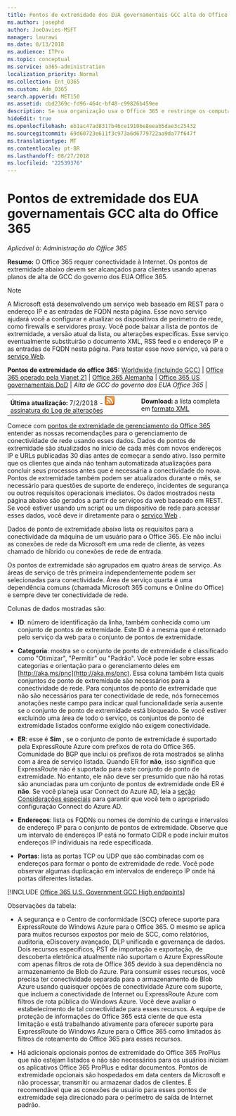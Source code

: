 ```yaml
---
title: Pontos de extremidade dos EUA governamentais GCC alta do Office 365
ms.author: josephd
author: JoeDavies-MSFT
manager: laurawi
ms.date: 8/13/2018
ms.audience: ITPro
ms.topic: conceptual
ms.service: o365-administration
localization_priority: Normal
ms.collection: Ent_O365
ms.custom: Adm_O365
search.appverid: MET150
ms.assetid: cbd2369c-fd96-464c-bf48-c99826b459ee
description: Se sua organização usa o Office 365 e restringe os computadores em sua rede de se conectar à Internet, abaixo você encontrará os pontos de extremidade (FQDNs, portas, URLs, IPv4 e IPv6 intervalos de endereços) que você deve incluir em seu saída permite listas garantir que sua computadores com êxito podem usar o Office 365.
hideEdit: true
ms.openlocfilehash: eb1ac47ad8317b46ce19106e8eeab5dae3c25432
ms.sourcegitcommit: 69d60723e611f3c973a6d6779722aa9da77f647f
ms.translationtype: MT
ms.contentlocale: pt-BR
ms.lasthandoff: 08/27/2018
ms.locfileid: "22539376"
---
```

# <a name="office-365-us-government-gcc-high-endpoints"></a>Pontos de extremidade dos EUA governamentais GCC alta do Office 365

 *Aplicável à: Administração do Office 365*

**Resumo:** O Office 365 requer conectividade à Internet. Os pontos de extremidade abaixo devem ser alcançados para clientes usando apenas planos de alta de GCC do governo dos EUA Office 365.
  
> [!NOTE]
> A Microsoft está desenvolvendo um serviço web baseado em REST para o endereço IP e as entradas de FQDN nesta página. Esse novo serviço ajudará você a configurar e atualizar os dispositivos de perímetro de rede, como firewalls e servidores proxy. Você pode baixar a lista de pontos de extremidade, a versão atual da lista, ou alterações específicas. Esse serviço eventualmente substituirão o documento XML, RSS feed e o endereço IP e as entradas de FQDN nesta página. Para testar esse novo serviço, vá para o [serviço Web](managing-office-365-endpoints.md#webservice).
  
 **Pontos de extremidade do office 365:** [Worldwide (incluindo GCC)](urls-and-ip-address-ranges.md)  |  [Office 365 operado pela Vianet 21](urls-and-ip-address-ranges-21vianet.md)  | [Office 365 Alemanha](office-365-germany-endpoints.md)  | [Office 365 US governamentais DoD](office-365-u-s-government-dod-endpoints.md) | *Alta de GCC do governo dos EUA Office 365* |
  
|||
|:-----|:-----|
|**Última atualização:** 7/2/2018 - ![RSS](media/5dc6bb29-25db-4f44-9580-77c735492c4b.png) [assinatura do Log de alterações](https://aka.ms/usendpointrss) <br/> |**Download:** a lista completa em [formato XML](https://aka.ms/usdefenseendpoints) <br/> |
   
 Comece com [pontos de extremidade de gerenciamento do Office 365](managing-office-365-endpoints.md) entender as nossas recomendações para o gerenciamento de conectividade de rede usando esses dados. Dados de pontos de extremidade são atualizados no início de cada mês com novos endereços IP e URLs publicadas 30 dias antes de começar a sendo ativo. Isso permite que os clientes que ainda não tenham automatizada atualizações para concluir seus processos antes que é necessária a conectividade do nova. Pontos de extremidade também podem ser atualizados durante o mês, se necessário para questões de suporte de endereço, incidentes de segurança ou outros requisitos operacionais imediatos. Os dados mostrados nesta página abaixo são gerados a partir de serviços da web baseado em REST. Se você estiver usando um script ou um dispositivo de rede para acessar esses dados, você deve ir diretamente para o [serviço Web](managing-office-365-endpoints.md#webservice) .

Dados de ponto de extremidade abaixo lista os requisitos para a conectividade da máquina de um usuário para o Office 365. Ele não inclui as conexões de rede da Microsoft em uma rede de cliente, às vezes chamado de híbrido ou conexões de rede de entrada.

Os pontos de extremidade são agrupados em quatro áreas de serviço. As áreas de serviço de três primeira independentemente podem ser selecionadas para conectividade. Área de serviço quarta é uma dependência comuns (chamada Microsoft 365 comuns e Online do Office) e sempre deve ter conectividade de rede.

Colunas de dados mostradas são:

- **ID**: número de identificação da linha, também conhecida como um conjunto de pontos de extremidade. Este ID é a mesma que é retornado pelo serviço da web para o conjunto de pontos de extremidade.

- **Categoria**: mostra se o conjunto de ponto de extremidade é classificado como "Otimizar", "Permitir" ou "Padrão". Você pode ler sobre essas categorias e orientação para o gerenciamento deles em [http://aka.ms/pnc](http://aka.ms/pnc). Essa coluna também lista quais conjuntos de ponto de extremidade são necessários para a conectividade de rede. Para conjuntos de ponto de extremidade que não são necessários para ter conectividade de rede, nós fornecemos anotações neste campo para indicar qual funcionalidade seria ausente se o conjunto de ponto de extremidade está bloqueado. Se você estiver excluindo uma área de todo o serviço, os conjuntos de ponto de extremidade listados conforme exigido não exigem conectividade.

- **ER**: esse é **Sim** , se o conjunto de ponto de extremidade é suportado pela ExpressRoute Azure com prefixos de rota do Office 365. Comunidade do BGP que inclui os prefixos de rota mostrados se alinha com a área de serviço listada. Quando ER for **não**, isso significa que ExpressRoute não é suportado para este conjunto de ponto de extremidade. No entanto, ele não deve ser presumido que não há rotas são anunciadas para um conjunto de pontos de extremidade onde ER é **não**. Se você planeja usar Connect do Azure AD, leia a [seção Considerações especiais](https://docs.microsoft.com/azure/active-directory/connect/active-directory-AADconnect-instances#microsoft-azure-government-cloud) para garantir que você tem o apropriado configuração Connect do Azure AD.

- **Endereços**: lista os FQDNs ou nomes de domínio de curinga e intervalos de endereço IP para o conjunto de pontos de extremidade. Observe que um intervalo de endereços IP está no formato CIDR e pode incluir muitos endereços IP individuais na rede especificada.
 
- **Portas**: lista as portas TCP ou UDP que são combinadas com os endereços para formar o ponto de extremidade de rede. Você pode observar algumas duplicação em intervalos de endereço IP onde há portas diferentes listadas.
 
[!INCLUDE [Office 365 U.S. Government GCC High endpoints](./includes/office-365-u.s.-government-gcc-high-endpoints.md)]

Observações da tabela:

- A segurança e o Centro de conformidade (SCC) oferece suporte para ExpressRoute do Windows Azure para o Office 365. O mesmo se aplica para muitos recursos expostos por meio de SCC, como relatórios, auditoria, eDiscovery avançado, DLP unificada e governança de dados. Dois recursos específicos, PST de importação e exportação, de descoberta eletrônica atualmente não suportam o Azure ExpressRoute com apenas filtros de rota de Office 365 devido à sua dependência no armazenamento de Blob do Azure. Para consumir esses recursos, você precisa ter conectividade separada para o armazenamento de Blob Azure usando quaisquer opções de conectividade Azure com suporte, que incluem a conectividade de Internet ou ExpressRoute Azure com filtros de rota pública do Windows Azure. Você deve avaliar o estabelecimento de tal conectividade para esses recursos. A equipe de proteção de informações do Office 365 está ciente de que esta limitação e está trabalhando ativamente para oferecer suporte para ExpressRoute do Windows Azure para o Office 365 como limitados às filtros de roteamento do Office 365 para esses recursos.

- Há adicionais opcionais pontos de extremidade do Office 365 ProPlus que não estejam listados e não são necessários para os usuários iniciam os aplicativos Office 365 ProPlus e editar documentos. Pontos de extremidade opcionais são hospedados em data centers da Microsoft e não processar, transmitir ou armazenar dados de clientes. É recomendável que as conexões de usuário para esses pontos de extremidade seja direcionado para o perímetro de saída de Internet padrão.

